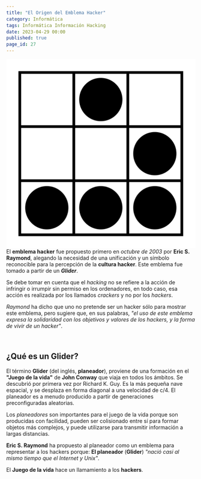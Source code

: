 ```yaml
---
title: "El Origen del Emblema Hacker"
category: Informática
tags: Informática Información Hacking
date: 2023-04-29 00:00
published: true
page_id: 27
---
```


<img class="img-glider" src="/assets/images/27/glider.png" align="right">

El **emblema hacker** fue propuesto primero en *octubre de 2003* por **Eric S. Raymond**, alegando la necesidad de una unificación y un símbolo reconocible para la percepción de la **cultura hacker**. Este emblema fue tomado a partir de un **_Glider_**.

Se debe tomar en cuenta que el *hacking* no se refiere a la acción de infringir o irrumpir sin permiso en los ordenadores, en todo caso, esa acción es realizada por los llamados *crackers* y no por los *hackers*.

*Raymond* ha dicho que uno no pretende ser un hacker sólo para mostrar este emblema, pero sugiere que, en sus palabras, *"el uso de este emblema expresa la solidaridad con los objetivos y valores de los hackers, y la forma de vivir de un hacker"*.

<div id="Glider"><br></div>

## ¿Qué es un Glider?

El término **Glider** (del inglés, **planeador**), proviene de una formación en el **"Juego de la vida"** de **John Conway** que viaja en todos los ámbitos. Se descubrió por primera vez por Richard K. Guy. Es la más pequeña nave espacial, y se desplaza en forma diagonal a una velocidad de c/4. El planeador es a menudo producido a partir de generaciones preconfiguradas aleatorias.

Los *planeadores* son importantes para el juego de la vida porque son producidas con facilidad, pueden ser colisionado entre sí para formar objetos más complejos, y puede utilizarse para transmitir información a largas distancias.

**Eric S. Raymond** ha propuesto al planeador como un emblema para representar a los hackers porque: **El planeador** (**Glider**) _"nació casi al mismo tiempo que el Internet y Unix"_.

El **Juego de la vida** hace un llamamiento a los **hackers**.
